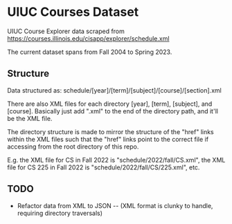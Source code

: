 # UIUC Courses Dataset

UIUC Course Explorer data scraped from https://courses.illinois.edu/cisapp/explorer/schedule.xml

The current dataset spans from Fall 2004 to Spring 2023. 


## Structure 

Data structured as: schedule/[year]/[term]/[subject]/[course]/[section].xml

There are also XML files for each directory [year], [term], [subject], and [course]. Basically just add ".xml" to the end of the directory path, and it'll be the XML file. 

The directory structure is made to mirror the structure of the "href" links within the XML files such that the "href" links point to the correct file if accessing from the root directory of this repo.

E.g. the XML file for CS in Fall 2022 is "schedule/2022/fall/CS.xml", the XML file for CS 225 in Fall 2022 is "schedule/2022/fall/CS/225.xml", etc.

## TODO

* Refactor data from XML to JSON -- (XML format is clunky to handle, requiring directory traversals)
